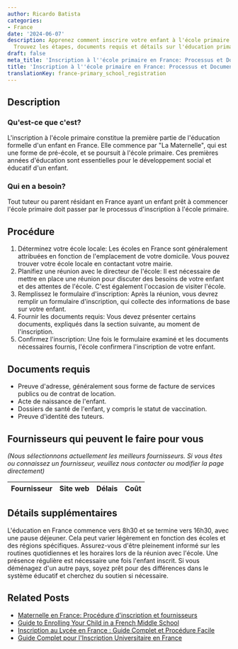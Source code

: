 ```yaml
---
author: Ricardo Batista
categories:
- France
date: '2024-06-07'
description: Apprenez comment inscrire votre enfant à l'école primaire en France.
  Trouvez les étapes, documents requis et détails sur l'éducation primaire en France.
draft: false
meta_title: 'Inscription à l''école primaire en France: Processus et Documents'
title: 'Inscription à l''école primaire en France: Processus et Documents'
translationKey: france-primary_school_registration
---
```


## Description
### Qu'est-ce que c'est?
L'inscription à l'école primaire constitue la première partie de l'éducation formelle d'un enfant en France. Elle commence par "La Maternelle", qui est une forme de pré-école, et se poursuit à l'école primaire. Ces premières années d'éducation sont essentielles pour le développement social et éducatif d'un enfant.

### Qui en a besoin?
Tout tuteur ou parent résidant en France ayant un enfant prêt à commencer l'école primaire doit passer par le processus d'inscription à l'école primaire.

## Procédure
1. Déterminez votre école locale: Les écoles en France sont généralement attribuées en fonction de l'emplacement de votre domicile. Vous pouvez trouver votre école locale en contactant votre mairie.
2. Planifiez une réunion avec le directeur de l'école: Il est nécessaire de mettre en place une réunion pour discuter des besoins de votre enfant et des attentes de l'école. C'est également l'occasion de visiter l'école.
3. Remplissez le formulaire d'inscription: Après la réunion, vous devrez remplir un formulaire d'inscription, qui collecte des informations de base sur votre enfant.
4. Fournir les documents requis: Vous devez présenter certains documents, expliqués dans la section suivante, au moment de l'inscription.
5. Confirmez l'inscription: Une fois le formulaire examiné et les documents nécessaires fournis, l'école confirmera l'inscription de votre enfant.

## Documents requis
- Preuve d'adresse, généralement sous forme de facture de services publics ou de contrat de location.
- Acte de naissance de l'enfant.
- Dossiers de santé de l'enfant, y compris le statut de vaccination.
- Preuve d'identité des tuteurs.

## Fournisseurs qui peuvent le faire pour vous
_(Nous sélectionnons actuellement les meilleurs fournisseurs. Si vous êtes ou connaissez un fournisseur, veuillez nous contacter ou modifier la page directement)_

| Fournisseur     |     Site web    |     Délais       |       Coût       |
| :-------------: | :-------------: |  :-------------: | :-------------: |

## Détails supplémentaires
L'éducation en France commence vers 8h30 et se termine vers 16h30, avec une pause déjeuner. Cela peut varier légèrement en fonction des écoles et des régions spécifiques. Assurez-vous d'être pleinement informé sur les routines quotidiennes et les horaires lors de la réunion avec l'école. Une présence régulière est nécessaire une fois l'enfant inscrit. Si vous déménagez d'un autre pays, soyez prêt pour des différences dans le système éducatif et cherchez du soutien si nécessaire.
## Related Posts

- [Maternelle en France: Procédure d'inscription et fournisseurs](https://tramitit.com/fr/guides/france/inscription_a_lecole_maternelle/)
- [Guide to Enrolling Your Child in a French Middle School](https://tramitit.com/fr/guides/france/inscription_au_college/)
- [Inscription au Lycée en France : Guide Complet et Procédure Facile](https://tramitit.com/fr/guides/france/inscription_au_lycee/)
- [Guide Complet pour l'Inscription Universitaire en France](https://tramitit.com/fr/guides/france/inscription_a_luniversite/)